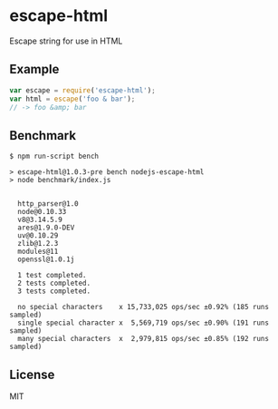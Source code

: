 
# escape-html

  Escape string for use in HTML

## Example

```js
var escape = require('escape-html');
var html = escape('foo & bar');
// -> foo &amp; bar
```

## Benchmark

```
$ npm run-script bench

> escape-html@1.0.3-pre bench nodejs-escape-html
> node benchmark/index.js


  http_parser@1.0
  node@0.10.33
  v8@3.14.5.9
  ares@1.9.0-DEV
  uv@0.10.29
  zlib@1.2.3
  modules@11
  openssl@1.0.1j

  1 test completed.
  2 tests completed.
  3 tests completed.

  no special characters    x 15,733,025 ops/sec ±0.92% (185 runs sampled)
  single special character x  5,569,719 ops/sec ±0.90% (191 runs sampled)
  many special characters  x  2,979,815 ops/sec ±0.85% (192 runs sampled)
```

## License

  MIT
